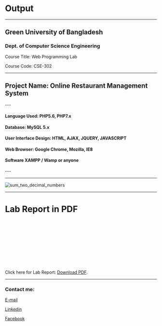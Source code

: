 
# Output


---
<h2>Green University of Bangladesh </h2>

<h3>Dept. of Computer Science Engineering</h3>

<p>Course Title: Web Programming Lab</p>
<p>Course Code: CSE-302</p>

---

 <h2>Project Name: Online Restaurant Management System</h2>
---

 <h4>Language Used: PHP5.6,  PHP7.x</h4>
 <h4>Database: MySQL 5.x</h4>
 <h4>User Interface Design: HTML, AJAX, JQUERY, JAVASCRIPT</h4>
 <h4>Web Browser: Google Chrome, Mozilla, IE8</h4>
 <h4>Software   XAMPP / Wamp or anyone</h4>
---

 
---



<img src="sum_two_decimal_numbers.JPG"
     alt="sum_two_decimal_numbers"/>

---










<h1 id="test-title">Lab Report in PDF</h1>

<object data="loremipsum.pdf#page=2" type="application/pdf" width="700px" height="700px">
    <embed src="loremipsum.pdf#page=2">
        <p>Click here for Lab Report: <a href="Lab_Report.pdf">Download PDF</a>.</p>
    </embed>
</object>

---









<!-- all link is here -->


### Contact me:

[E-mail](tanvirpoly@gmail.com)

[Linkedin]( https://www.linkedin.com/in/tanvirx/)

[Facebook]( https://www.facebook.com/tanvirfbid)

